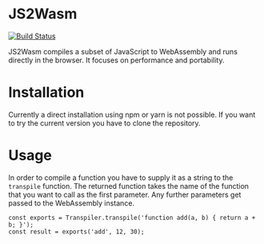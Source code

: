 # JS2Wasm
[![Build Status](https://travis-ci.org/InverseIntegral/js2wasm.svg?branch=develop)](https://travis-ci.org/InverseIntegral/js2wasm)

JS2Wasm compiles a subset of JavaScript to WebAssembly and runs directly in the browser. It focuses on performance and portability.

# Installation
Currently a direct installation using npm or yarn is not possible. If you want to try the current version you have to
clone the repository.

# Usage
In order to compile a function you have to supply it as a string to the `transpile` function.
The returned function takes the name of the function that you want to call as the first parameter.
Any further parameters get passed to the WebAssembly instance.

```
const exports = Transpiler.transpile('function add(a, b) { return a + b; }');
const result = exports('add', 12, 30);
```
